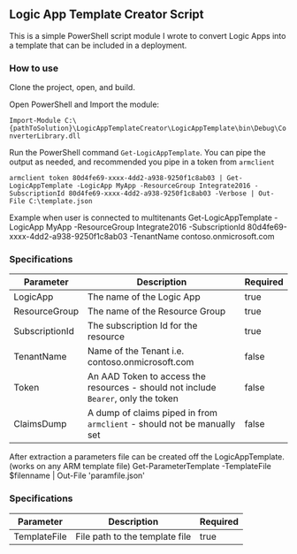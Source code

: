 ## Logic App Template Creator Script

This is a simple PowerShell script module I wrote to convert Logic Apps into a template that can be included in a deployment.  

### How to use

Clone the project, open, and build.

Open PowerShell and Import the module:

`Import-Module C:\{pathToSolution}\LogicAppTemplateCreator\LogicAppTemplate\bin\Debug\ConverterLibrary.dll`

Run the PowerShell command `Get-LogicAppTemplate`.  You can pipe the output as needed, and recommended you pipe in a token from `armclient`

`armclient token 80d4fe69-xxxx-4dd2-a938-9250f1c8ab03 | Get-LogicAppTemplate -LogicApp MyApp -ResourceGroup Integrate2016 -SubscriptionId 80d4fe69-xxxx-4dd2-a938-9250f1c8ab03 -Verbose | Out-File C:\template.json`

Example when user is connected to multitenants
Get-LogicAppTemplate -LogicApp MyApp -ResourceGroup Integrate2016 -SubscriptionId 80d4fe69-xxxx-4dd2-a938-9250f1c8ab03 -TenantName contoso.onmicrosoft.com

### Specifications

| Parameter | Description | Required |
| --------- | ---------- | -------|
| LogicApp | The name of the Logic App | true |
| ResourceGroup | The name of the Resource Group | true |
| SubscriptionId | The subscription Id for the resource | true |
| TenantName | Name of the Tenant i.e. contoso.onmicrosoft.com | false |
| Token | An AAD Token to access the resources - should not include `Bearer`, only the token | false |
| ClaimsDump | A dump of claims piped in from `armclient` - should not be manually set | false |


After extraction a parameters file can be created off the LogicAppTemplate. (works on any ARM template file)
Get-ParameterTemplate -TemplateFile $filenname | Out-File 'paramfile.json'

### Specifications

| Parameter | Description | Required |
| --------- | ---------- | -------|
| TemplateFile | File path to the template file | true |
